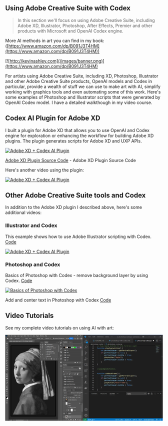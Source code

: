 ## Using Adobe Creative Suite with Codex
>In this section we'll focus on using Adobe Creative Suite, including  Adobe XD, Illustrator, Photoshop, After Effects, Premier and other products with Microsoft and OpenAI Codex engine.

More AI methods in art you can find in my book: ([https://www.amazon.com/dp/B091J3T4HM](https://www.amazon.com/dp/B091J3T4HM))

[![http://kevinashley.com](/images/banner.png)](https://www.amazon.com/dp/B091J3T4HM)

For artists using Adobe Creative Suite, including XD, Photoshop, Illustrator and other Adobe Creative Suite products, OpenAI models and Codex in particular, provide a wealth of stuff we can use to make art with AI, simplify working with graphics tools and even automating some of this work. Here's some examples of Photoshop and Illustrator scripts that were generated by OpenAI Codex model. I have a detailed walkthough in my video course.

## Codex AI Plugin for Adobe XD

I built a plugin for Adobe XD that allows you to use OpenAI and Codex engine for exploration or enhancing the workflow for building Adobe XD plugins. The plugin generates scripts for Adobe XD and UXP APIs.

[![Adobe XD + Codex AI Plugin](https://img.youtube.com/vi/E9pOzou1R-Q/0.jpg)](https://www.youtube.com/watch?v=E9pOzou1R-Q)

[Adobe XD Plugin Source Code](adobe-xd-plugin) - Adobe XD Plugin Source Code

Here's another video using the plugin:

[![Adobe XD + Codex AI Plugin](https://img.youtube.com/vi/V9qgVakzbSQ/0.jpg)](https://www.youtube.com/watch?v=V9qgVakzbSQ)

## Other Adobe Creative Suite tools and Codex

In addition to the Adobe XD plugin I described above, here's some additional videos:

### Illustrator and Codex

This example shows how to use Adobe Illustrator scripting with Codex. 
[Code](zodiac.jsx) 

[![Adobe XD + Codex AI Plugin](https://img.youtube.com/vi/cS0bVjXQ7gM/0.jpg)](https://www.youtube.com/watch?v=cS0bVjXQ7gM)

### Photoshop and Codex 

Basics of Photoshop with Codex - remove background layer by using Codex.
[Code](remove-background.jsx) 

[![Basics of Photoshop with Codex](https://img.youtube.com/vi/_o727t2E0yI/0.jpg)](https://www.youtube.com/watch?v=_o727t2E0yI)

Add and center text in Photoshop with Codex
[Code](add-text.jsx)

## Video Tutorials

See my complete video tutorials on using AI with art:

[![Video Tutorials](/images/photoshop-codex.jpg)](https://awesomeai.vhx.tv)

